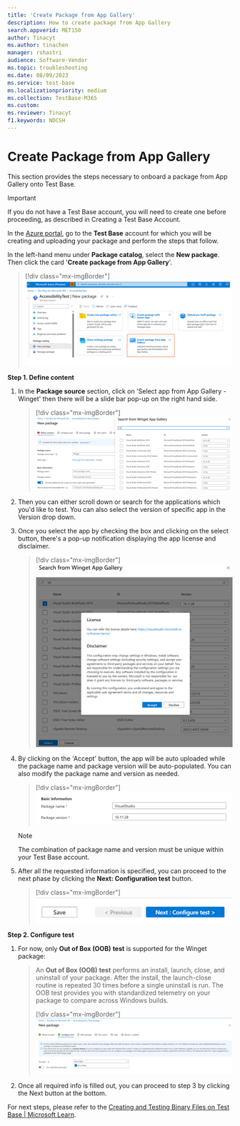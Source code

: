 ```yaml
---
title: 'Create Package from App Gallery'
description: How to create package from App Gallery
search.appverid: MET150
author: Tinacyt
ms.author: tinachen
manager: rshastri
audience: Software-Vendor
ms.topic: troubleshooting
ms.date: 08/09/2023
ms.service: test-base
ms.localizationpriority: medium
ms.collection: TestBase-M365
ms.custom:
ms.reviewer: Tinacyt
f1.keywords: NOCSH
---
```


# Create Package from App Gallery #
This section provides the steps necessary to onboard a package from App Gallery onto Test Base. 
> [!IMPORTANT]
> If you do not have a Test Base account, you will need to create one before proceeding, as described in Creating a Test Base Account. 

In the [Azure portal](https://portal.azure.com/), go to the **Test
Base** account for which you will be creating and uploading your package
and perform the steps that follow.

In the left-hand menu under **Package catalog**, select the **New
package**. Then click the card '**Create package from App Gallery**'.

> [!div class="mx-imgBorder"]
> [![Screenshot of create package from app gallery](Media/create_package_from_gallery_1.png)](Media/create_package_from_gallery_1.png#lightbox)

**Step 1. Define content**

1.  In the **Package source** section, click on 'Select app from App Gallery - Winget' then there will be a slide bar pop-up on the right hand side.

    > [!div class="mx-imgBorder"]
    > [![Screenshot of search from winget app gallery](Media/create_package_from_gallery_2.png)](Media/create_package_from_gallery_2.png#lightbox)


2.  Then you can either scroll down or search for the applications which you'd like to test. You can also select the version of specific app in the Version drop down.

3.  Once you select the app by checking the box and clicking on the select button, there's a pop-up notification displaying the app license and disclaimer.

    > [!div class="mx-imgBorder"]
    > [![Screenshot of accept the license](Media/create_package_from_gallery_3.png)](Media/create_package_from_gallery_3.png#lightbox)


4.  By clicking on the 'Accept' button, the app will be auto uploaded while the package name and package version will be auto-populated.
    You can also modify the package name and version as needed.

    > [!div class="mx-imgBorder"]
    > [![Screenshot of basic information](Media/create_package_from_gallery_4.png)](Media/create_package_from_gallery_4.png#lightbox)

    > [!Note]
    > The combination of package name and version must be unique within your Test Base account.

5.  After all the requested information is specified, you can proceed to the next phase by clicking the **Next: Configuration test** button.

    > [!div class="mx-imgBorder"]
    > [![Screenshot of the button ](Media/create_package_from_gallery_5.png)](Media/create_package_from_gallery_5.png#lightbox)


**Step 2. Configure test**

1.  For now, only **Out of Box (OOB)** **test** is supported for the Winget package:

    > An **Out of Box (OOB)** **test** performs an install, launch, close,
    > and uninstall of your package. After the install, the launch-close
    > routine is repeated 30 times before a single uninstall is run. The OOB
    > test provides you with standardized telemetry on your package to
    > compare across Windows builds.
    >
    > [!div class="mx-imgBorder"]
    > [![Screenshot of the button ](Media/create_package_from_gallery_6.png)](Media/create_package_from_gallery_6.png#lightbox)

2.  Once all required info is filled out, you can proceed to step 3 by
    clicking the Next button at the bottom.

For next steps, please refer to the [Creating and Testing Binary Files on Test Base \| Microsoft Learn](testapplication.md).
